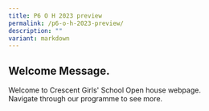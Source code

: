 ```yaml
---
title: P6 O H 2023 preview
permalink: /p6-o-h-2023-preview/
description: ""
variant: markdown
---
```

## Welcome Message.
Welcome to Crescent Girls' School Open house webpage.<br>
Navigate through our programme to see more.

